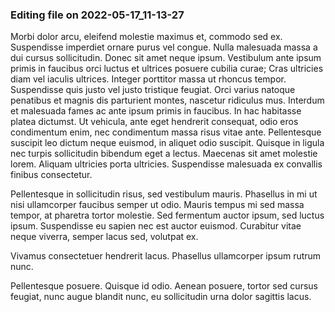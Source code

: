 

### Editing file on 2022-05-17_11-13-27

Morbi dolor arcu, eleifend molestie maximus et, commodo sed ex. Suspendisse imperdiet ornare purus vel congue. Nulla malesuada massa a dui cursus sollicitudin. Donec sit amet neque ipsum. Vestibulum ante ipsum primis in faucibus orci luctus et ultrices posuere cubilia curae; Cras ultricies diam vel iaculis ultrices. Integer porttitor massa ut rhoncus tempor. Suspendisse quis justo vel justo tristique feugiat. Orci varius natoque penatibus et magnis dis parturient montes, nascetur ridiculus mus. Interdum et malesuada fames ac ante ipsum primis in faucibus. In hac habitasse platea dictumst. Ut vehicula, ante eget hendrerit consequat, odio eros condimentum enim, nec condimentum massa risus vitae ante.
Pellentesque suscipit leo dictum neque euismod, in aliquet odio suscipit. Quisque in ligula nec turpis sollicitudin bibendum eget a lectus. Maecenas sit amet molestie lorem. Aliquam ultricies porta ultricies. Suspendisse malesuada ex convallis finibus consectetur. 

Pellentesque in sollicitudin risus, sed vestibulum mauris. Phasellus in mi ut nisi ullamcorper faucibus semper ut odio. Mauris tempus mi sed massa tempor, at pharetra tortor molestie. Sed fermentum auctor ipsum, sed luctus ipsum. Suspendisse eu sapien nec est auctor euismod. Curabitur vitae neque viverra, semper lacus sed, volutpat ex.

Vivamus consectetuer hendrerit lacus. Phasellus ullamcorper ipsum rutrum nunc.

Pellentesque posuere. Quisque id odio. Aenean posuere, tortor sed cursus feugiat, nunc augue blandit nunc, eu sollicitudin urna dolor sagittis lacus.
